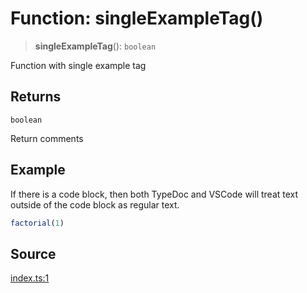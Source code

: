 # Function: singleExampleTag()

> **singleExampleTag**(): `boolean`

Function with single example tag

## Returns

`boolean`

Return comments

## Example

If there is a code block, then both TypeDoc and VSCode will treat
text outside of the code block as regular text.

```ts
factorial(1)
```

## Source

[index.ts:1](http://source-url)
